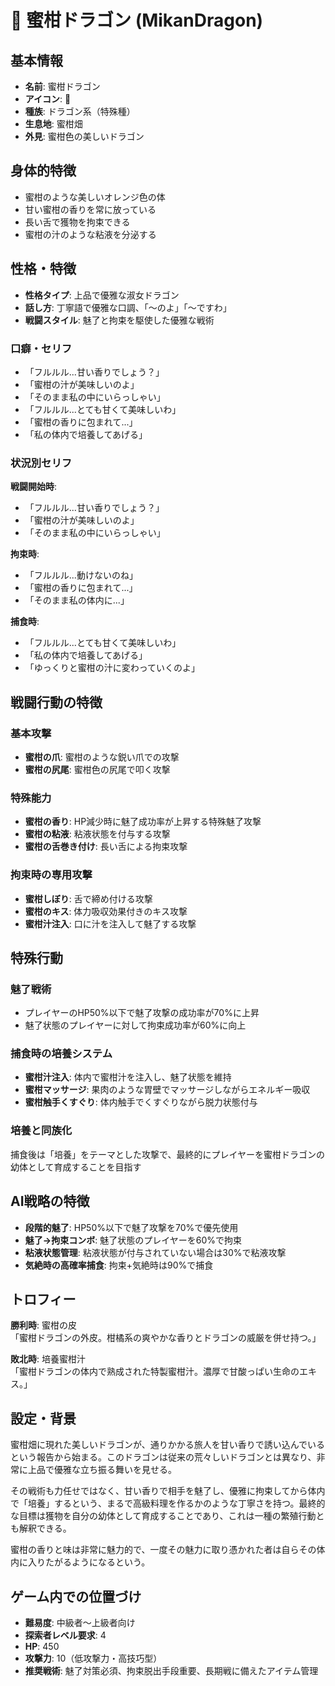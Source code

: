 # 🍊 蜜柑ドラゴン (MikanDragon)

## 基本情報
- **名前**: 蜜柑ドラゴン
- **アイコン**: 🍊
- **種族**: ドラゴン系（特殊種）
- **生息地**: 蜜柑畑
- **外見**: 蜜柑色の美しいドラゴン

## 身体的特徴
- 蜜柑のような美しいオレンジ色の体
- 甘い蜜柑の香りを常に放っている
- 長い舌で獲物を拘束できる
- 蜜柑の汁のような粘液を分泌する

## 性格・特徴
- **性格タイプ**: 上品で優雅な淑女ドラゴン
- **話し方**: 丁寧語で優雅な口調、「〜のよ」「〜ですわ」
- **戦闘スタイル**: 魅了と拘束を駆使した優雅な戦術

### 口癖・セリフ
- 「フルルル...甘い香りでしょう？」
- 「蜜柑の汁が美味しいのよ」
- 「そのまま私の中にいらっしゃい」
- 「フルルル...とても甘くて美味しいわ」
- 「蜜柑の香りに包まれて...」
- 「私の体内で培養してあげる」

### 状況別セリフ
**戦闘開始時**:
- 「フルルル...甘い香りでしょう？」
- 「蜜柑の汁が美味しいのよ」
- 「そのまま私の中にいらっしゃい」

**拘束時**:
- 「フルルル...動けないのね」
- 「蜜柑の香りに包まれて...」
- 「そのまま私の体内に...」

**捕食時**:
- 「フルルル...とても甘くて美味しいわ」
- 「私の体内で培養してあげる」
- 「ゆっくりと蜜柑の汁に変わっていくのよ」

## 戦闘行動の特徴
### 基本攻撃
- **蜜柑の爪**: 蜜柑のような鋭い爪での攻撃
- **蜜柑の尻尾**: 蜜柑色の尻尾で叩く攻撃

### 特殊能力
- **蜜柑の香り**: HP減少時に魅了成功率が上昇する特殊魅了攻撃
- **蜜柑の粘液**: 粘液状態を付与する攻撃
- **蜜柑の舌巻き付け**: 長い舌による拘束攻撃

### 拘束時の専用攻撃
- **蜜柑しぼり**: 舌で締め付ける攻撃
- **蜜柑のキス**: 体力吸収効果付きのキス攻撃
- **蜜柑汁注入**: 口に汁を注入して魅了する攻撃

## 特殊行動
### 魅了戦術
- プレイヤーのHP50%以下で魅了攻撃の成功率が70%に上昇
- 魅了状態のプレイヤーに対して拘束成功率が60%に向上

### 捕食時の培養システム
- **蜜柑汁注入**: 体内で蜜柑汁を注入し、魅了状態を維持
- **蜜柑マッサージ**: 果肉のような胃壁でマッサージしながらエネルギー吸収
- **蜜柑触手くすぐり**: 体内触手でくすぐりながら脱力状態付与

### 培養と同族化
捕食後は「培養」をテーマとした攻撃で、最終的にプレイヤーを蜜柑ドラゴンの幼体として育成することを目指す

## AI戦略の特徴
- **段階的魅了**: HP50%以下で魅了攻撃を70%で優先使用
- **魅了→拘束コンボ**: 魅了状態のプレイヤーを60%で拘束
- **粘液状態管理**: 粘液状態が付与されていない場合は30%で粘液攻撃
- **気絶時の高確率捕食**: 拘束+気絶時は90%で捕食

## トロフィー
**勝利時**: 蜜柑の皮  
「蜜柑ドラゴンの外皮。柑橘系の爽やかな香りとドラゴンの威厳を併せ持つ。」

**敗北時**: 培養蜜柑汁  
「蜜柑ドラゴンの体内で熟成された特製蜜柑汁。濃厚で甘酸っぱい生命のエキス。」

## 設定・背景
蜜柑畑に現れた美しいドラゴンが、通りかかる旅人を甘い香りで誘い込んでいるという報告から始まる。このドラゴンは従来の荒々しいドラゴンとは異なり、非常に上品で優雅な立ち振る舞いを見せる。

その戦術も力任せではなく、甘い香りで相手を魅了し、優雅に拘束してから体内で「培養」するという、まるで高級料理を作るかのような丁寧さを持つ。最終的な目標は獲物を自分の幼体として育成することであり、これは一種の繁殖行動とも解釈できる。

蜜柑の香りと味は非常に魅力的で、一度その魅力に取り憑かれた者は自らその体内に入りたがるようになるという。

## ゲーム内での位置づけ
- **難易度**: 中級者〜上級者向け
- **探索者レベル要求**: 4
- **HP**: 450
- **攻撃力**: 10（低攻撃力・高技巧型）
- **推奨戦術**: 魅了対策必須、拘束脱出手段重要、長期戦に備えたアイテム管理